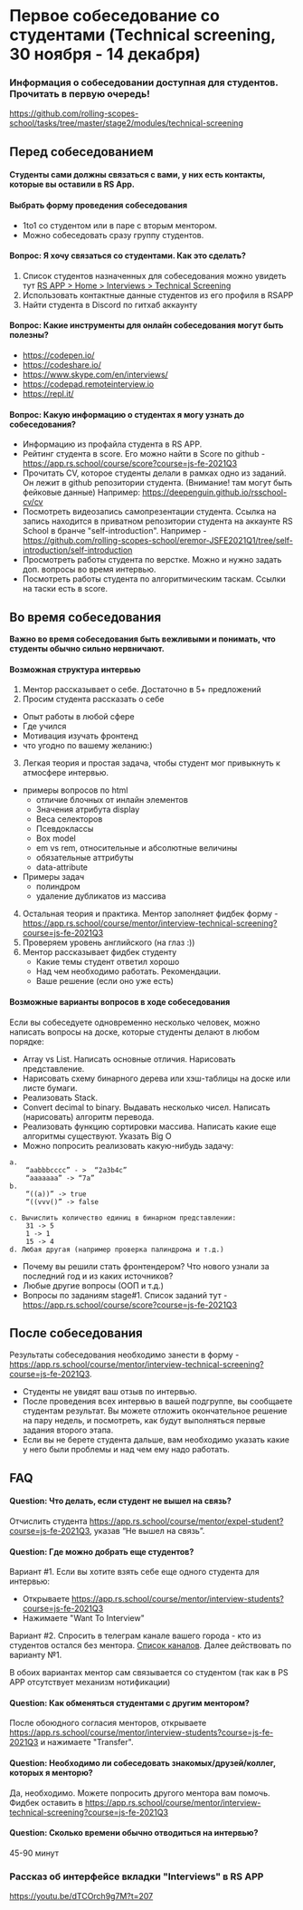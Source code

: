 # Первое собеседование со студентами (Technical screening, 30 ноября - 14 декабря)

### Информация о собеседовании доступная для студентов. Прочитать в первую очередь! 
https://github.com/rolling-scopes-school/tasks/tree/master/stage2/modules/technical-screening

## Перед собеседованием
#### Студенты сами должны связаться с вами, у них есть контакты, которые вы оставили в RS App.

#### Выбрать форму проведения собеседования
- 1to1 со студентом или в паре c вторым ментором. 
- Можно собеседовать сразу группу студентов. 

#### Вопрос: Я хочу связаться со студентами. Как это сделать?
1. Список студентов назначенных для собеседования можно увидеть тут [RS APP > Home > Interviews > Technical Screening](https://app.rs.school/course/mentor/interviews?course=js-fe-2021Q3)
1. Использовать контактные данные студентов из его профиля в RSAPP
2. Найти студента в Discord по гитхаб аккаунту

#### Вопрос: Какие инструменты для онлайн собеседования могут быть полезны?
- https://codepen.io/
- https://codeshare.io/
- https://www.skype.com/en/interviews/
- https://codepad.remoteinterview.io
- https://repl.it/

#### Вопрос: Какую информацию о студентах я могу узнать до собеседования?
- Информацию из профайла студента в RS APP.
- Рейтинг студента в score. Его можно найти в Score по github - https://app.rs.school/course/score?course=js-fe-2021Q3
- Прочитать CV, которое студенты делали в рамках одно из заданий. Он лежит в github репозитории студента. (Внимание! там могут быть фейковые данные) 
Например: https://deepenguin.github.io/rsschool-cv/cv
- Посмотреть видеозапись самопрезентации студента. Ссылка на запись находится в приватном репозитории студента на аккаунте RS School в бранче "self-introduction". Например -
https://github.com/rolling-scopes-school/eremor-JSFE2021Q1/tree/self-introduction/self-introduction
- Просмотреть работы студента по верстке. Можно и нужно задать доп. вопросы во время интервью. 
- Посмотреть работы студента по алгоритмическим таскам. Ссылки на таски есть в score.

## Во время собеседования
**Важно во время собеседования быть вежливыми и понимать, что студенты обычно сильно нервничают.** 

#### Возможная структура интервью
1) Ментор рассказывает о себе. Достаточно в 5+ предложений
2) Просим студента рассказать о себе
  - Опыт работы в любой сфере
  - Где учился
  - Мотивация изучать фронтенд
  - что угодно по вашему желанию:)
3) Легкая теория и простая задача, чтобы студент мог привыкнуть к атмосфере интервью.
  - примеры вопросов по html
    * отличие блочных от инлайн элементов
    * Значения атрибута display
    * Веса селекторов
    * Псевдоклассы
    * Box model
    * em vs rem, относительные и абсолютные величины
    * обязательные аттрибуты
    * data-attribute
  - Примеры задач
    * полиндром
    * удаление дубликатов из массива
4) Остальная теория и практика. Ментор заполняет фидбек форму - https://app.rs.school/course/mentor/interview-technical-screening?course=js-fe-2021Q3
5) Проверяем уровень английского (на глаз :))
6) Ментор рассказывает фидбек студенту 
	- Какие темы студент ответил хорошо
	- Над чем необходимо работать. Рекомендации.
	- Ваше решение (если оно уже есть)

#### Возможные варианты вопросов в ходе собеседования
Если вы собеседуете одновременно несколько человек, можно написать вопросы на доске, которые студенты делают в любом порядке:
- Array vs List. Написать основные отличия. Нарисовать представление. 
- Нарисовать схему бинарного дерева или хэш-таблицы на доске или листе бумаги.
- Реализовать Stack.
- Convert decimal to binary. Выдавать несколько чисел. Написать (нарисовать) алгоритм перевода.
- Реализовать функцию сортировки массива. Написать какие еще алгоритмы существуют.  Указать Big O
- Можно попросить реализовать какую-нибудь задачу: 
```
a.
	“aabbbcccc” - >  “2a3b4c”
	“aaaaaaa” -> “7a”
b. 
	“((a))” -> true
	“((vvv()” -> false

c. Вычислить количество единиц в бинарном представлении:
	31 -> 5
	1 -> 1
	15 -> 4
d. Любая другая (например проверка палиндрома и т.д.)
```
- Почему вы решили стать фронтендером? Что нового узнали за последний год и из каких источников?
- Любые другие вопросы (ООП и т.д.)
- Вопросы по заданиям stage#1. Список заданий тут - https://app.rs.school/course/score?course=js-fe-2021Q3

## После собеседования
Результаты собеседования необходимо занести в форму - https://app.rs.school/course/mentor/interview-technical-screening?course=js-fe-2021Q3.
- Студенты не увидят ваш отзыв по интервью.
- После проведения всех интервью в вашей подгруппе, вы сообщаете студентам результат. Вы можете отложить окончательное решение на пару недель, и посмотреть, как будут выполняться первые задания второго этапа.   
- Если вы не берете студента дальше, вам необходимо указать какие у него были проблемы и над чем ему надо работать.

## FAQ
#### Question: Что делать, если студент не вышел на связь?
Отчислить студента https://app.rs.school/course/mentor/expel-student?course=js-fe-2021Q3, указав “Не вышел на связь”. 

#### Question: Где можно добрать еще студентов?
Вариант #1. Если вы хотите взять себе еще одного студента для интервью:
- Открываете https://app.rs.school/course/mentor/interview-students?course=js-fe-2021Q3
- Нажимаете "Want To Interview"

Вариант #2. Cпросить в телеграм канале вашего города - кто из студентов остался без ментора. [Список каналов](https://docs.rs.school/#/rs-school-chats?id=telegram). Далее действовать по варианту №1.

В обоих вариантах ментор сам связывается со студентом (так как в PS APP отсутствует механизм нотификации)

#### Question: Как обменяться студентами с другим ментором?
После обоюдного согласия менторов, открываете https://app.rs.school/course/mentor/interview-students?course=js-fe-2021Q3 и нажимаете "Transfer".

#### Question: Необходимо ли собеседовать знакомых/друзей/коллег, которых я менторю?
Да, необходимо. Можете попросить другого ментора вам помочь.
Фидбек оставить в https://app.rs.school/course/mentor/interview-technical-screening?course=js-fe-2021Q3

#### Question: Сколько времени обычно отводиться на интервью? 
45-90 минут

### Рассказ об интерфейсе вкладки "Interviews" в RS APP
https://youtu.be/dTCOrch9g7M?t=207
